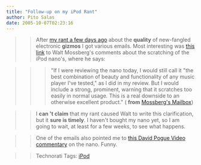 ```yaml
---
title: "Follow-up on my iPod Rant"
author: Pito Salas
date: 2005-10-07T02:23:16
---
```



>>

>> After [my rant a few days ago](</weblogs/archives/000891.php>) about the
**quality** of new-fangled electronic **gizmos** I got various emails. Most
interesting was [this
link](<http://ptech.wsj.com/archive/mailbox-20051006.html>) to Walt Mossberg's
comments about the scratching of the iPod nano's, where he says:

>>

>>> "If I were reviewing the nano today, I would still call it "the best
combination of beauty and functionality of any music player I've tested," as I
did in my review. But I would include a strong, prominent, warning that it
scratches too easily in normal usage. This is a real downside to an otherwise
excellent product." ( **from** [Mossberg's
Mailbox](<http://ptech.wsj.com/archive/mailbox-20051006.html>))

>>

>> I **can 't claim** that my rant caused Walt to write this clarification,
but it **sure is timely**. I haven't bought my nano yet, so I am going to
wait, at least for a few weeks, to see what happens.

>>

>> One of the emails also pointed me to [this David Pogue Video
commentary](<http://www.nytimes.com/video/html/2005/09/15/technology/highbandwidth/windowsmedia/20050915_POGUE_VIDEO.html>)
on the nano. Funny.

>>

>> Technorati Tags: [iPod](<http://www.technorati.com/tag/iPod>)


